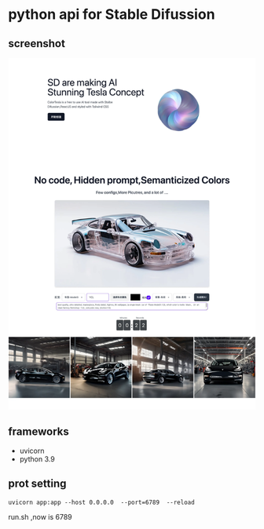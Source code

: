 # python api for Stable Difussion  


## screenshot
<img src="https://raw.githubusercontent.com/4pythonai/picx-images-hosting/master/tsla-stable-difussion-demo-all-page.webp" alt="screenshot"/>

## frameworks

- uvicorn
- python 3.9

## prot setting

```
uvicorn app:app --host 0.0.0.0  --port=6789  --reload
```

run.sh ,now is 6789